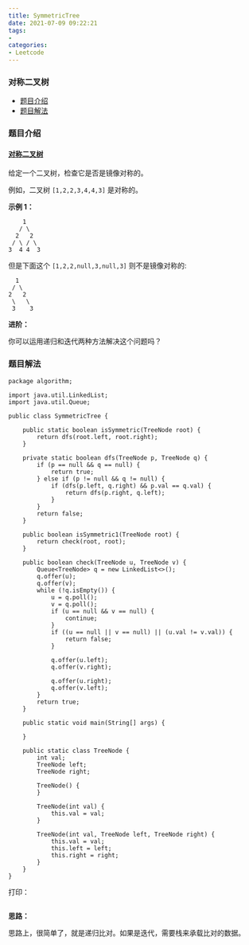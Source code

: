 ```yaml
---
title: SymmetricTree
date: 2021-07-09 09:22:21
tags:
- 
categories:
- Leetcode 
---
```




### 对称二叉树

- [题目介绍](https://yangtzeshore.github.io/2021/07/09/SymmetricTree/#题目介绍)
- [题目解法](https://yangtzeshore.github.io/2021/07/09/SymmetricTree/#题目解法)

### 题目介绍

#### [对称二叉树](https://leetcode-cn.com/problems/symmetric-tree/)

给定一个二叉树，检查它是否是镜像对称的。

例如，二叉树 `[1,2,2,3,4,4,3]` 是对称的。

**示例 1：**

```
    1
   / \
  2   2
 / \ / \
3  4 4  3
```

但是下面这个 `[1,2,2,null,3,null,3]` 则不是镜像对称的:

```
  1
 / \
2   2
 \   \
 3    3
```

**进阶：**

你可以运用递归和迭代两种方法解决这个问题吗？

### 题目解法

```
package algorithm;

import java.util.LinkedList;
import java.util.Queue;

public class SymmetricTree {

    public static boolean isSymmetric(TreeNode root) {
        return dfs(root.left, root.right);
    }

    private static boolean dfs(TreeNode p, TreeNode q) {
        if (p == null && q == null) {
            return true;
        } else if (p != null && q != null) {
            if (dfs(p.left, q.right) && p.val == q.val) {
                return dfs(p.right, q.left);
            }
        }
        return false;
    }

    public boolean isSymmetric1(TreeNode root) {
        return check(root, root);
    }

    public boolean check(TreeNode u, TreeNode v) {
        Queue<TreeNode> q = new LinkedList<>();
        q.offer(u);
        q.offer(v);
        while (!q.isEmpty()) {
            u = q.poll();
            v = q.poll();
            if (u == null && v == null) {
                continue;
            }
            if ((u == null || v == null) || (u.val != v.val)) {
                return false;
            }

            q.offer(u.left);
            q.offer(v.right);

            q.offer(u.right);
            q.offer(v.left);
        }
        return true;
    }

    public static void main(String[] args) {

    }

    public static class TreeNode {
        int val;
        TreeNode left;
        TreeNode right;

        TreeNode() {
        }

        TreeNode(int val) {
            this.val = val;
        }

        TreeNode(int val, TreeNode left, TreeNode right) {
            this.val = val;
            this.left = left;
            this.right = right;
        }
    }
}
```

打印：

```

```

**思路：**

思路上，很简单了，就是递归比对。如果是迭代，需要栈来承载比对的数据。